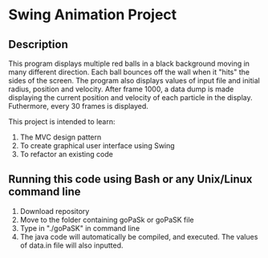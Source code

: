 # Swing Animation Project  
## Description
This program displays multiple red balls in a black background moving in many different direction. Each ball bounces off the wall when it "hits" the sides of the screen. The program also displays values of input file and initial radius, position and velocity. After frame 1000, a data dump is made displaying the current position and velocity of each particle in the display. Futhermore, every 30 frames is displayed.

This project is intended to learn:

1. The MVC design pattern  
2. To create graphical user interface using Swing
3. To refactor an existing code

## Running this code using Bash or any Unix/Linux command line
1. Download repository
2. Move to the folder containing goPaSk or goPaSK file
3. Type in "./goPaSK" in command line
4. The java code will automatically be compiled, and executed. The values of data.in file will also inputted.
